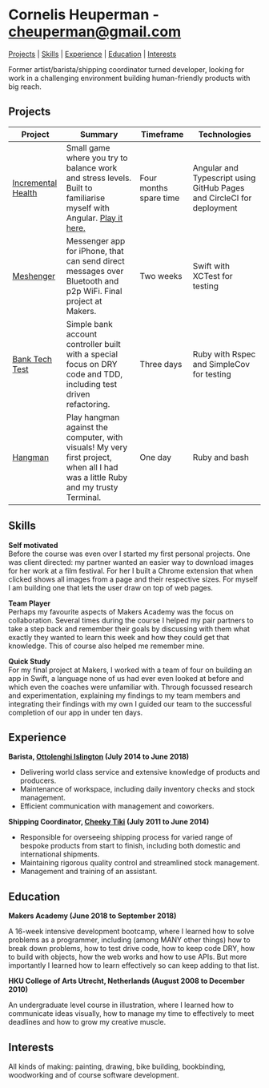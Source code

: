 # Cornelis Heuperman - cheuperman@gmail.com
[Projects](#projects) | [Skills](#skills)  | [Experience](#experience) | [Education](#education) | [Interests](#interests)

Former artist/barista/shipping coordinator turned developer, looking for work in a challenging environment building human-friendly products with big reach.

## Projects

| Project | Summary | Timeframe | Technologies |
|----------|----------|----------|----------|
|[Incremental Health](https://github.com/heuperman/incremental-health)| Small game where you try to balance work and stress levels. Built to familiarise myself with Angular. [Play it here.](https://heuperman.github.io/incremental-health/) | Four months spare time | Angular and Typescript using GitHub Pages and CircleCI for deployment |
|[Meshenger](https://github.com/heuperman/messenger-app) | Messenger app for iPhone, that can send direct messages over Bluetooth and p2p WiFi. Final project at Makers. | Two weeks | Swift with XCTest for testing |
|[Bank Tech Test](https://github.com/heuperman/bank_tech_test) | Simple bank account controller built with a special focus on DRY code and TDD, including test driven refactoring.  | Three days | Ruby with Rspec and SimpleCov for testing |
|[Hangman](https://github.com/heuperman/garden-of-git)|Play hangman against the computer, with visuals! My very first project, when all I had was a little Ruby and my trusty Terminal.  |One day|Ruby and bash |

## Skills

**Self motivated**   
Before the course was even over I started my first personal projects. One was client directed: my partner wanted an easier way to download images for her work at a film festival. For her I built a Chrome extension that when clicked shows all images from a page and their respective sizes. For myself I am building one that lets the user draw on top of web pages.

**Team Player**   
Perhaps my favourite aspects of Makers Academy was the focus on collaboration. Several times during the course I helped my pair partners to take a step back and remember their goals by discussing with them what exactly they wanted to learn this week and how they could get that knowledge. This of course also helped me remember mine.

**Quick Study**  
For my final project at Makers, I worked with a team of four on building an app in Swift, a language none of us had ever even looked at before and which even the coaches were unfamiliar with. Through focussed research and experimentation, explaining my findings to my team members and integrating their findings with my own I guided our team to the successful completion of our app in under ten days.


## Experience

**Barista, [Ottolenghi Islington](https://ottolenghi.co.uk/) (July 2014 to June 2018)**


- Delivering world class service and extensive knowledge of products and producers.
- Maintenance of workspace, including daily inventory checks and stock management.
- Efficient communication with management and coworkers.


**Shipping Coordinator, [Cheeky Tiki](https://cheekytiki.com/) (July 2011 to June 2014)**


- Responsible for overseeing shipping process for varied range of bespoke products from start to finish, including both domestic and international shipments.
- Maintaining rigorous quality control and streamlined stock management.
- Management and training of an assistant.


## Education
**Makers Academy (June 2018 to September 2018)**

A 16-week intensive development bootcamp, where I learned how to solve problems as a programmer, including (among MANY other things) how to break down problems, how to test drive code, how to keep code DRY, how to build with objects, how the web works and how to use APIs. But more importantly I learned how to learn effectively so can keep adding to that list.


**HKU College of Arts Utrecht, Netherlands (August 2008 to December 2010)**

An undergraduate level course in illustration, where I learned how to communicate ideas visually, how to manage my time to effectively to meet deadlines and how to grow my creative muscle.

## Interests

All kinds of making: painting, drawing, bike building, bookbinding, woodworking and of course software development.
